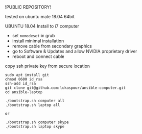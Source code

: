 !PUBLIC REPOSITORY!

tested on ubuntu mate 18.04 64bit

UBUNTU 18.04 Install to i7 computer

* set `nomodeset` in grub
* install minimal installation
* remove cable from secondary graphics
* go to Software & Updates and allow NVIDIA proprietary driver
* reboot and connect cable


copy ssh private key from secure location

```
sudo apt install git
chmod 0600 id_rsa
ssh-add id_rsa
git clone git@github.com:lukaspour/ansible-computer.git
cd ansible-laptop

./bootstrap.sh computer all
./bootstrap.sh laptop all

or

./bootstrap.sh computer skype
./bootstrap.sh laptop skype
```
